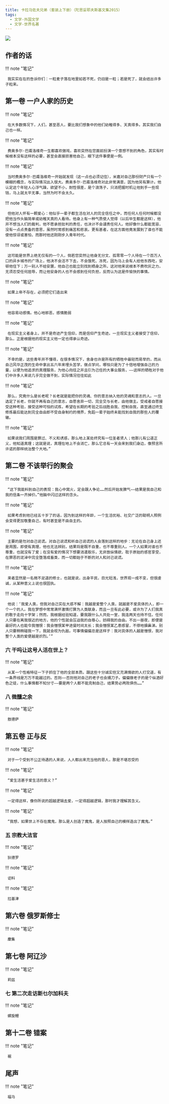 ```yaml
---
title: 卡拉马佐夫兄弟（套装上下册）（陀思妥耶夫斯基文集2015）
tags:
  - 文学-外国文学
  - 文学-世界名著
---
```


![](https://cdn.weread.qq.com/weread/cover/28/YueWen_31808219/t7_YueWen_31808219.jpg)


## 作者的话




!!! note "笔记"

	 我实实在在的告诉你们：一粒麦子落在地里如若不死，仍旧是一粒；若是死了，就会结出许多子粒来。 


## 第一卷 一户人家的历史




!!! note "笔记"

	 在大多数情况下，人们，甚至恶人，要比我们想象中的他们幼稚得多、天真得多。其实我们自己也一样。 


!!! note "笔记"

	 费奥多尔·巴甫洛维奇一生都喜欢做戏，喜欢突然在您面前扮演一个意想不到的角色，其实有时候根本没有这样的必要，甚至会直接损害他自己，眼下这件事便是一例。 


!!! note "笔记"

	 当时费奥多尔·巴甫洛维奇一开始就发现（这一点也必须记住），米嘉对自己那份财产只有一个模糊的概念，与实际情况出入很大。费奥多尔·巴甫洛维奇对此非常满意，因为他另有算计。他认定这个年轻人心浮气躁，欲望不小，耐性很差，是个浪荡子，只消把握时机让他到手一些现钱，马上就太平无事，当然为时不会太久。 


!!! note "笔记"

	 但他对人怀有一颗爱心：他似乎一辈子都生活在对人的完全信任之中，而任何人任何时候都没把他当作头脑简单或幼稚天真的人看待。他身上有一种气质使人觉得（以后毕生都是这样），他并不想当人们的裁判，他不愿承担批判的责任，也决计不会谴责任何人。他好像什么都能宽容，没有一点点责备的意思，虽然时常感到痛苦和悲哀。更有甚者，在这方面他竟发展到了谁也不能使他惊讶或害怕，而那时他还刚刚步入青年时代。 


!!! note "笔记"

	 这可能是世界上绝无仅有的一个人，倘若您突然让他身无分文、孤零零一个人待在一个百万人口的异乡城市的广场上，他决不会活不下去，不会饿死、冻死，因为马上会有人给他东西吃，安顿他住下；万一别人不给安置，他自己也能立刻找到栖身之所，这对他来说根本不费吹灰之力，无须忍受任何屈辱，而让他安身的人也不会感到任何负担，反而认为这是件愉快的事情。 


!!! note "笔记"

	 如果上帝不存在，必须把它们造出来 


!!! note "笔记"

	 他容易动感情。他心地邪恶，感情脆弱 


!!! note "笔记"

	 在现实主义者身上，并不是奇迹产生信仰，而是信仰产生奇迹。一旦现实主义者接受了信仰，那么，正是根据他的现实主义他一定也得承认奇迹。 


!!! note "笔记"

	 不幸的是，这些青年并不懂得，在很多情况下，舍身也许是所有的牺牲中最轻而易举的，而从自己风华正茂的生命中拿出五六年来埋头苦学，做点学问，哪怕只是为了十倍地增强自己的力量，以便为他追求的真理服务，为他心向往之并且引为己任的大事业服务，——这样的牺牲对于他们中许多人来说几乎完全做不到，实际情况往往如此 


!!! note "笔记"

	 那么，究竟什么是长老呢？长老就是能把你的灵魂、你的意志纳入他的灵魂和意志的人。一旦选定了长老，你就不再有自己的意志，自愿舍弃一切，完全交与长老，由他做主。受戒者自愿接受这种考验，接受这种可怕的试炼，希望在长期的考验之后战胜自我、控制自我，直至通过终生修炼最后能达到完全自由即不受自身制约的境界，免蹈一辈子始终未能找到自我的那些人的覆辙。 


!!! note "笔记"

	 如果说我们周围是罪过、不义和诱惑，那么地上某处终究有一位圣者贤人；他那儿有公道正义，他知道真理；这就是说，真理在地上不会消亡，那么它总有一天会来到我们身边，像预言所许诺的那样统治整个大地。” 


## 第二卷 不该举行的聚会




!!! note "笔记"

	 “这下我能料到自己的表现：我心中窝火，定会跟人争论……然后开始发脾气——结果是我自己和我的信条一齐掉价。”他脑中闪过这样的念头。 


!!! note "笔记"

	 如果考虑到他已经五十岁了的话，因为到这样的年龄，一个生活优裕、社交广泛的聪明人照例会变得更加敬重自己，有时甚至是不由自主的。 


!!! note "笔记"

	 主要的是勿对自己说谎。对自己说谎和听自己说谎的人会落到这样的地步：无论在自己身上还是周围，即使有真理，他也无法辨别，结果将是既不自重，也不尊重别人。一个人如果对谁也不尊重，也就没有了爱；在没有爱的情况下想要消遣取乐，无非放纵情欲，耽于原始的感官享受，在罪恶的泥淖中完全堕落成畜类，而一切都始于不断的对人和对己说谎。 


!!! note "笔记"

	 来者显然是一名微不足道的修士，也就是说，出身平民，目光短浅，世界观一成不变，但很虔诚，从某种意义上说也很固执。 


!!! note "笔记"

	 他说：‘我爱人类，但我对自己实在大惑不解：我越是爱整个人类，就越是不爱具体的人，即一个一个的人。我在梦想中常常满怀激情打算为人类献身，而且一旦有此必要，或许为了人们我真的敢于走向十字架；然而，我根据经验知道，要我跟什么人共处一室，我连两天也待不住。任何人只要在离我很近的地方，他的个性就会压迫我的自尊心，妨碍我的自由。不出一昼夜，即便是最好的人也能令我憎恨：我会憎恨某甲进餐时间太长；我会憎恨某乙患感冒，不停地擤鼻涕。别人只要稍稍碰我一下，我就会视为仇敌。可事情偏偏总是这样子：我对具体的人越是憎恨，我对整个人类的爱便越是炽烈。’” 


### 六 干吗让这号人活在世上？




!!! note "笔记"

	 从某一个性格特征一下子抓住了他的全部本质。跟这些十分诚实但又充满情欲的人打交道，有一条界线是万万不能越过的。否则——否则他对自己的老子也会捅刀子。偏偏做老子的是个纵酒好色之徒，什么事情都不知分寸——要是两个人都不能克制自己，结果势必两败俱伤……” 


### 八 微醺之余




!!! note "笔记"

	 敖德萨 


## 第五卷 正与反




!!! note "笔记"

	 对于一个受到不公正待遇的人来说，人人都出来充当他的恩人，那是不堪忍受的 


!!! note "笔记"

	 “爱生活甚于爱生活的意义？” 


!!! note "笔记"

	 一定得这样，像你所说的超越逻辑去爱，一定得超越逻辑，那时我才理解其含义。 


!!! note "笔记"

	 “我想，如果世上不存在魔鬼，那么是人创造了魔鬼，是人按照自己的模样造出了魔鬼。” 


### 五 宗教大法官




!!! note "笔记"

	 狄德罗 


!!! note "笔记"

	 讵料 


!!! note "笔记"

	 拉基津 


## 第六卷 俄罗斯修士




!!! note "笔记"

	 麇集 


## 第七卷 阿辽沙




!!! note "笔记"

	 莉兹 


### 七 第二次走访斯乜尔加科夫




!!! note "笔记"

	 螺旋鲤 


## 第十二卷 错案




!!! note "笔记"

	 裾 


## 尾声




!!! note "笔记"

	 福马 

